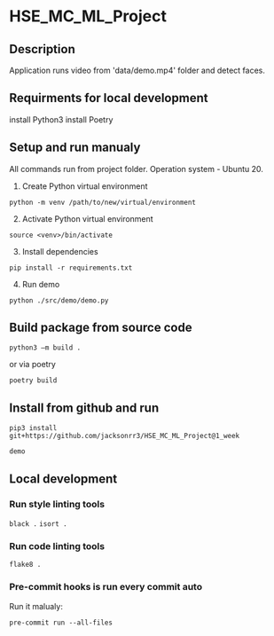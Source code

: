 # HSE_MC_ML_Project

## Description

Application runs video from 'data/demo.mp4' folder and detect faces.

## Requirments for local development

install Python3
install Poetry


## Setup and run manualy

All commands run from project folder. Operation system - Ubuntu 20.

1. Create Python virtual environment

```python -m venv /path/to/new/virtual/environment```

2. Activate Python virtual environment

```source <venv>/bin/activate```

3. Install dependencies

```pip install -r requirements.txt```

4. Run demo

```python ./src/demo/demo.py ```


## Build package from source code

```python3 –m build .```

or via poetry

```poetry build```


## Install from github and run


```pip3 install git+https://github.com/jacksonrr3/HSE_MC_ML_Project@1_week```


```demo```


## Local development

### Run style linting tools

```black .```
```isort .```

### Run code linting tools

```flake8 .```

### Pre-commit hooks is run every commit auto
Run it malualy:

```pre-commit run --all-files```
